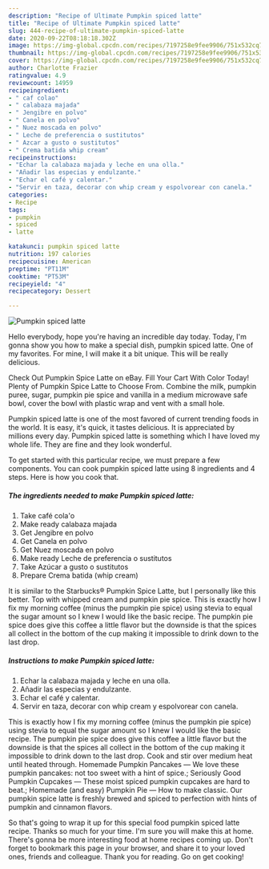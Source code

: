 ```yaml
---
description: "Recipe of Ultimate Pumpkin spiced latte"
title: "Recipe of Ultimate Pumpkin spiced latte"
slug: 444-recipe-of-ultimate-pumpkin-spiced-latte
date: 2020-09-22T08:18:18.302Z
image: https://img-global.cpcdn.com/recipes/7197258e9fee9906/751x532cq70/pumpkin-spiced-latte-foto-principal.jpg
thumbnail: https://img-global.cpcdn.com/recipes/7197258e9fee9906/751x532cq70/pumpkin-spiced-latte-foto-principal.jpg
cover: https://img-global.cpcdn.com/recipes/7197258e9fee9906/751x532cq70/pumpkin-spiced-latte-foto-principal.jpg
author: Charlotte Frazier
ratingvalue: 4.9
reviewcount: 14959
recipeingredient:
- " caf colao"
- " calabaza majada"
- " Jengibre en polvo"
- " Canela en polvo"
- " Nuez moscada en polvo"
- " Leche de preferencia o sustitutos"
- " Azcar a gusto o sustitutos"
- " Crema batida whip cream"
recipeinstructions:
- "Echar la calabaza majada y leche en una olla."
- "Añadir las especias y endulzante."
- "Echar el café y calentar."
- "Servir en taza, decorar con whip cream y espolvorear con canela."
categories:
- Recipe
tags:
- pumpkin
- spiced
- latte

katakunci: pumpkin spiced latte 
nutrition: 197 calories
recipecuisine: American
preptime: "PT11M"
cooktime: "PT53M"
recipeyield: "4"
recipecategory: Dessert

---
```



![Pumpkin spiced latte](https://img-global.cpcdn.com/recipes/7197258e9fee9906/751x532cq70/pumpkin-spiced-latte-foto-principal.jpg)

Hello everybody, hope you're having an incredible day today. Today, I'm gonna show you how to make a special dish, pumpkin spiced latte. One of my favorites. For mine, I will make it a bit unique. This will be really delicious.

Check Out Pumpkin Spice Latte on eBay. Fill Your Cart With Color Today! Plenty of Pumpkin Spice Latte to Choose From. Combine the milk, pumpkin puree, sugar, pumpkin pie spice and vanilla in a medium microwave safe bowl, cover the bowl with plastic wrap and vent with a small hole.

Pumpkin spiced latte is one of the most favored of current trending foods in the world. It is easy, it's quick, it tastes delicious. It is appreciated by millions every day. Pumpkin spiced latte is something which I have loved my whole life. They are fine and they look wonderful.


To get started with this particular recipe, we must prepare a few components. You can cook pumpkin spiced latte using 8 ingredients and 4 steps. Here is how you cook that.

<!--inarticleads1-->

##### The ingredients needed to make Pumpkin spiced latte:

1. Take  café cola&#39;o
1. Make ready  calabaza majada
1. Get  Jengibre en polvo
1. Get  Canela en polvo
1. Get  Nuez moscada en polvo
1. Make ready  Leche de preferencia o sustitutos
1. Take  Azúcar a gusto o sustitutos
1. Prepare  Crema batida (whip cream)


It is similar to the Starbucks® Pumpkin Spice Latte, but I personally like this better. Top with whipped cream and pumpkin pie spice. This is exactly how I fix my morning coffee (minus the pumpkin pie spice) using stevia to equal the sugar amount so I knew I would like the basic recipe. The pumpkin pie spice does give this coffee a little flavor but the downside is that the spices all collect in the bottom of the cup making it impossible to drink down to the last drop. 

<!--inarticleads2-->

##### Instructions to make Pumpkin spiced latte:

1. Echar la calabaza majada y leche en una olla.
1. Añadir las especias y endulzante.
1. Echar el café y calentar.
1. Servir en taza, decorar con whip cream y espolvorear con canela.


This is exactly how I fix my morning coffee (minus the pumpkin pie spice) using stevia to equal the sugar amount so I knew I would like the basic recipe. The pumpkin pie spice does give this coffee a little flavor but the downside is that the spices all collect in the bottom of the cup making it impossible to drink down to the last drop. Cook and stir over medium heat until heated through. Homemade Pumpkin Pancakes — We love these pumpkin pancakes: not too sweet with a hint of spice.; Seriously Good Pumpkin Cupcakes — These moist spiced pumpkin cupcakes are hard to beat.; Homemade (and easy) Pumpkin Pie — How to make classic. Our pumpkin spice latte is freshly brewed and spiced to perfection with hints of pumpkin and cinnamon flavors. 

So that's going to wrap it up for this special food pumpkin spiced latte recipe. Thanks so much for your time. I'm sure you will make this at home. There's gonna be more interesting food at home recipes coming up. Don't forget to bookmark this page in your browser, and share it to your loved ones, friends and colleague. Thank you for reading. Go on get cooking!

